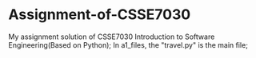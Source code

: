 # Assignment-of-CSSE7030
My assignment solution of CSSE7030 Introduction to Software Engineering(Based on Python);
In a1_files, the "travel.py" is the main file;
